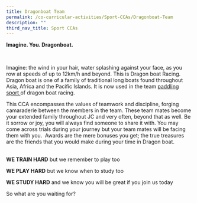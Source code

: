 ```yaml
---
title: Dragonboat Team
permalink: /co-curricular-activities/Sport-CCAs/Dragonboat-Team
description: ""
third_nav_title: Sport CCAs
---
```

<p><strong>Imagine. You. Dragonboat.</strong></p>
<p>&nbsp;</p>
<p><span class="">Imagine: the wind in your hair, water splashing against your face, as you row at speeds of up to 12km/h and beyond. This is Dragon boat Racing. Dragon boat is one of a family of traditional long boats found throughout Asia, Africa and the Pacific Islands. It is now used in the team&nbsp;</span><span class=""><a class="" href="http://en.wikipedia.org/wiki/Paddling">paddling sport&nbsp;</a></span><span class="">of dragon boat racing.</span><span class="">&nbsp;</span></p>
<p class=""><span class="">This CCA encompasses the values of teamwork and discipline, forging camaraderie between the members in the team. These team mates become your extended family throughout JC and very often, beyond that as well. Be it sorrow or joy, you will always find someone to share it with. You may come across trials during your journey but your team mates will be facing them with you.&nbsp; Awards are the mere bonuses you get; the true treasures are the friends that you would make during your time in Dragon boat.</span></p>
<p class=""><strong class=""><span class=""><br />WE TRAIN HARD</span></strong><span class="">&nbsp;but we remember to play too</span></p>
<p class=""><strong class=""><span class="">WE PLAY HARD</span></strong><span class="">&nbsp;but we know when to study too</span></p>
<p class=""><strong class=""><span class="">WE STUDY HARD</span></strong><span class="">&nbsp;and we know you will be great if you join us today</span></p>
<p class=""><span class="">So what are you waiting for?</span></p>